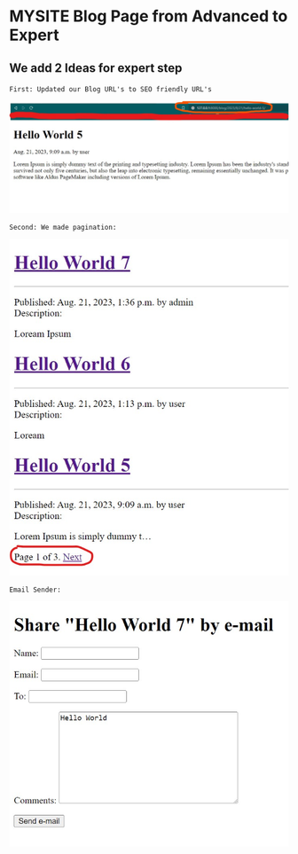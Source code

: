 # MYSITE Blog Page from Advanced to Expert

## We add 2 Ideas for expert step
    First: Updated our Blog URL's to SEO friendly URL's

<img src="SEO_friendly_URL.jpg" alt="home made">

    Second: We made pagination:

<img src="pagination.jpg" alt="home made">

    Email Sender:

<img src="email_sender.jpg" alt="home made">
